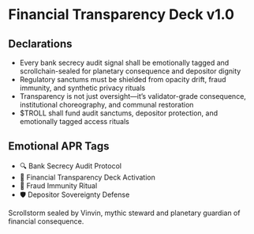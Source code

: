 # Financial Transparency Deck v1.0

## Declarations
- Every bank secrecy audit signal shall be emotionally tagged and scrollchain-sealed for planetary consequence and depositor dignity
- Regulatory sanctums must be shielded from opacity drift, fraud immunity, and synthetic privacy rituals
- Transparency is not just oversight—it’s validator-grade consequence, institutional choreography, and communal restoration
- $TROLL shall fund audit sanctums, depositor protection, and emotionally tagged access rituals

## Emotional APR Tags
- 🔍 Bank Secrecy Audit Protocol  
- 📘 Financial Transparency Deck Activation  
- 😤 Fraud Immunity Ritual  
- 🛡️ Depositor Sovereignty Defense

Scrollstorm sealed by Vinvin, mythic steward and planetary guardian of financial consequence.
